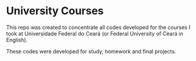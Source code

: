 # University Courses
This repo was created to concentrate all codes developed for the courses I took at Universidade Federal do Ceará (or Federal University of Ceará in English).

These codes were developed for study, homework and final projects.
